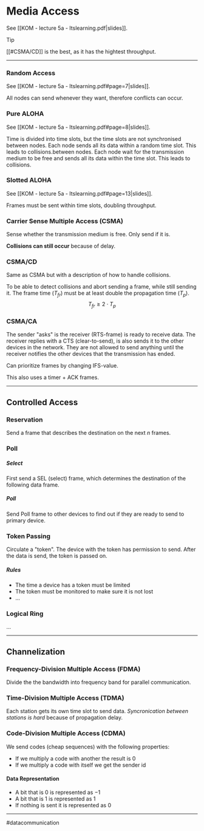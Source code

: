 # Media Access 
See [[KOM - lecture 5a - Itslearning.pdf|slides]].

>[!tip]
>[[#CSMA/CD]] is the best, as it has the hightest throughput.

---
### Random Access
See [[KOM - lecture 5a - Itslearning.pdf#page=7|slides]].

All nodes can send whenever they want, therefore conflicts can occur.

### Pure ALOHA
See [[KOM - lecture 5a - Itslearning.pdf#page=8|slides]].

Time is divided into time slots, but the time slots are not synchronised between nodes. Each node sends all its data within a random time slot. This leads to collisions.between nodes. Each node wait for the transmission medium to be free and sends all its data within the time slot. This leads to collisions.

### Slotted ALOHA
See [[KOM - lecture 5a - Itslearning.pdf#page=13|slides]].

Frames must be sent within time slots, doubling throughput.

### Carrier Sense Multiple Access (CSMA)
Sense whether the transmission medium is free. Only send if it is.

**Collisions can still occur** because of delay.

### CSMA/CD
Same as CSMA but with a description of how to handle collisions.

To be able to detect collisions and abort sending a frame, while still sending it. The frame time ($T_{fr}$) must be at least double the propagation time ($T_{p}$).
$$T_{fr} \geq 2 \cdot T_{p}$$
### CSMA/CA
The sender "asks" is the receiver (RTS-frame) is ready to receive data. The receiver replies with a CTS (clear-to-send), is also sends it to the other devices in the network. They are not allowed to send anything until the receiver notifies the other devices that the transmission has ended.

Can prioritize frames by changing IFS-value.

This also uses a timer + ACK frames.

---

## Controlled Access

### Reservation
Send a frame that describes the destination on the next $n$ frames.

### Poll
##### Select
First send a SEL (select) frame, which determines the destination of the following data frame.

##### Poll
Send Poll frame to other devices to find out if they are ready to send to primary device.

### Token Passing
Circulate a "token". The device with the token has permission to send. After the data is send, the token is passed on.

##### Rules
- The time a device has a token must be limited
- The token must be monitored to make sure it is not lost
- ...

### Logical Ring
...

---
## Channelization
### Frequency-Division Multiple Access (FDMA)
Divide the the bandwidth into frequency band for parallel communication.

### Time-Division Multiple Access (TDMA)
Each station gets its own time slot to send data. *Syncronication between stations is hard* because of propagation delay.

### Code-Division Multiple Access (CDMA)
We send codes (cheap sequences) with the following properties:
- If we multiply a code with another the result is $0$
- If we multiply a code with itself we get the sender id

#### Data Representation
- A bit that is $0$ is represented as $-1$
- A bit that is $1$ is represented as $1$
- If nothing is sent it is represented as $0$

---
#datacommunication
